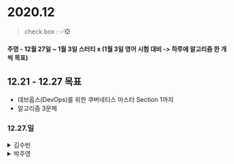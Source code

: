 # 2020.12

> check box : ✅❎

#### 주영 - 12월 27일 ~ 1월 3일 스터티 x (1월 3일 영어 시험 대비 -> 하루에 알고리즘 한 개씩 목표)

## 12.21 - 12.27 목표
- 데브옵스(DevOps)를 위한 쿠버네티스 마스터 Section 1까지
- 알고리즘 3문제

### 12.27.일

<details>
<summary>김수빈</summary>

|Check|To Do|
|:---:|---|
|||
|||
 
</details>

<details>
<summary>박주영</summary>

|Check|To Do|
|:---:|---|
||알고리즘 1문제 -> 프로그래머스 풀기|
||devOps Section1.6~|

### 12.26.토

<details>
<summary>김수빈</summary>

|Check|To Do|
|:---:|---|
||스프링 입문 Section 3, 4, 5|
||데브옵스(DevOps)를 위한 쿠버네티스 마스터 Section 1.1~1.7|
||알고리즘 1문제 (파이썬 Section6.4)|
||파이썬 알고리즘 문제풀이 (코딩테스트 대비) Section6.4|
 
</details>

<details>
<summary>박주영</summary>

|Check|To Do|
|:---:|---|
|✅|알고리즘 1문제 -> 프로그래머스 풀기|
|✅|devOps Section1.1~1.5|
 
</details>

### 12.25.금

<details>
<summary>김수빈</summary>

|Check|To Do|
|:---:|---|
|✅|Virtual Box 설치 및 docker 설치|
|❎|스프링 입문 Section 3|
|✅|알고리즘 1문제 (파이썬 Section6.3)|
|✅|파이썬 알고리즘 문제풀이 (코딩테스트 대비) Section6.2, 6.3|
 
</details>

<details>
<summary>박주영</summary>

|Check|To Do|
|:---:|---|
|❎|알고리즘 1문제 -> 프로그래머스 풀기|
|❎|devOps Section1.1~1.5|
 
</details>

### 12.24.목

<details>
<summary>김수빈</summary>

|Check|To Do|
|:---:|---|
|✅|데브옵스(DevOps)를 위한 쿠버네티스 마스터 섹션 Section 0|
|✅|스프링 입문 Section 2|
|✅|알고리즘 1문제|
 
</details>

<details>
<summary>박주영</summary>

|Check|To Do|
|:---:|---|
|✅|유사도 알고리즘 정리 및 코드 update|
|✅|인프런 알고리즘 -> 섹션2 전체 풀기|
|✅|Virtual Box 설치 및 docker 설치|
 
</details>

### 12.23.수

<details>
<summary>김수빈</summary>

|Check|To Do|
|:---:|---|
|❎|데브옵스(DevOps)를 위한 쿠버네티스 마스터 Section 0|
|✅|스프링 입문 Section 1|
|❎|알고리즘 1문제|
|✅|프로젝트 회의 - 역할 분담 + 주제 선정|
 
</details>

<details>
<summary>박주영</summary>

|Check|To Do|
|:---:|---|
|✅|프로젝트 회의 -> 역할 분담 및 주제 지정|
|❎|유사도 알고리즘 정리 및 코드 update|
|❎|인프런 알고리즘 -> 섹션2 2문제 풀기|
 
</details>

### 12.22.화

<details>
<summary>김수빈</summary>

|Check|To Do|
|:---:|---|
|❎|데브옵스(DevOps)를 위한 쿠버네티스 마스터 Section 0|
|✅|스프링 입문 Section 0|
|✅|알고리즘 1문제|
|✅|DMP 과제|
|✅|WP 과제|
 
</details>

<details>
<summary>박주영</summary>

|Check|To Do|
|:---:|---|
|✅|데브옵스(DevOps)를 위한 쿠버네티스 마스터 섹션 => 0 듣고 공부하기|
|✅|파이썬 알고리즘 문제풀이 (코딩테스트 대비) => 0, 1, 2(2는 k번째 코드 작성) 듣고 공부하기|
|✅|알고리즘 문제 1 풀기 -> Inflearn 대체|
|❎|스프링 2일차, 3일차 노션, md파일 정리해서 git update|
|✅|Cloud run code update 및 노션에 정리|
 
</details>
